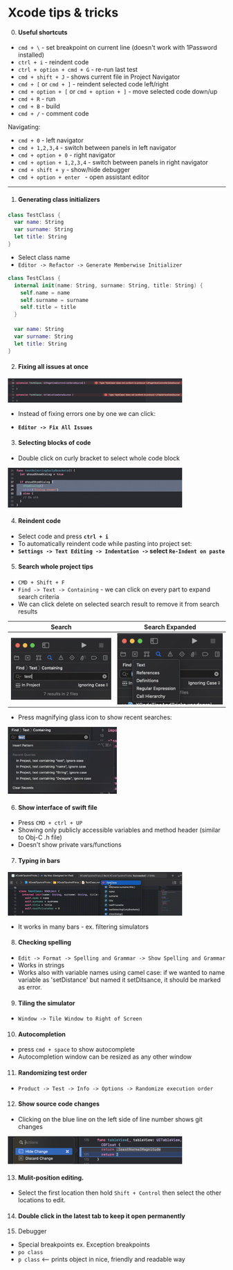 # Xcode tips & tricks

0. #### Useful shortcuts
* `cmd + \` - set breakpoint on current line (doesn't work with 1Password installed)
* `ctrl + i` - reindent code
* `ctrl + option + cmd + G` - re-run last test
* `cmd + shift + J` - shows current file in Project Navigator
* `cmd + [` or `cmd + ]` - reindent selected code left/right
* `cmd + option + [` or `cmd + option + ]` - move selected code down/up
* `cmd + R` - run
* `cmd + B` - build
* `cmd + /` - comment code

Navigating:
* `cmd + 0` - left navigator 
* `cmd + 1,2,3,4` - switch between panels in left navigator
* `cmd + option + 0` - right navigator
* `cmd + option + 1,2,3,4` - switch between panels in right navigator
* `cmd + shift + y` - show/hide debugger
* `cmd + option + enter ` - open assistant editor


--------


1. #### Generating class initializers

```swift
class TestClass {
  var name: String
  var surname: String
  let title: String
}
```
* Select class name
* `Editor -> Refactor -> Generate Memberwise Initializer`
```swift
class TestClass {
  internal init(name: String, surname: String, title: String) {
    self.name = name
    self.surname = surname
    self.title = title
  }
  
  var name: String
  var surname: String
  let title: String
}
```

2. #### Fixing all issues at once
<img src="images/Xcode_2_1.png" width="80%">

* Instead of fixing errors one by one we can click:

* **`Editor -> Fix All Issues`**
 
3. #### Selecting blocks of code
* Double click on curly bracket to select whole code block
<img src="images/Xcode_3_1.png" width="80%">

4. #### Reindent code
* Select code and press **`ctrl + i`** 
* To automatically reindent code while pasting into project set:
* **`Settings -> Text Editing -> Indentation ->` select `Re-Indent on paste`**

5. #### Search whole project tips

* `CMD + Shift + F`
* `Find -> Text -> Containing` - we can click on every part to expand search criteria
* We can click delete on selected search result to remove it from search results

Search                     |  Search Expanded
:-------------------------:|:-------------------------:
![](images/Xcode_5_1.png)  |  ![](images/Xcode_5_2.png) 
* Press magnifying glass icon to show recent searches:
<img src="images/Xcode_5_3.png" width="50%">

6. #### Show interface of swift file
* Press `CMD + ctrl + UP`
* Showing only publicly accessible variables and method header (similar to Obj-C .h file)
* Doesn't show private vars/functions

7. #### Typing in bars

<img src="images/Xcode_7_1.gif" width="80%">

* It works in many bars - ex. filtering simulators

8. #### Checking spelling
* `Edit -> Format -> Spelling and Grammar -> Show Spelling and Grammar`
* Works in strings
* Works also with variable names using camel case: if we wanted to name variable as 'setDistance' but named it setDitsance, it should be marked as error.

9. #### Tiling the simulator
*  `Window -> Tile Window to Right of Screen`

10. #### Autocompletion
* press `cmd + space` to show autocomplete
* Autocompletion window can be resized as any other window
 
11. #### Randomizing test order

* `Product -> Test -> Info -> Options -> Randomize execution order`

12. #### Show source code changes
* Clicking on the blue line on the left side of line number shows git changes
<img src="images/Xcode_12_1.png" width="80%">

13. #### Mulit-position editing.

* Select the first location then hold `Shift + Control` then select the other locations to edit.
14. #### Double click in the latest tab to keep it open permanently
15. Debugger
* Special breakpoints ex. Exception breakpoints
* `po class`
* `p class` <-- prints object in nice, friendly and readable way







